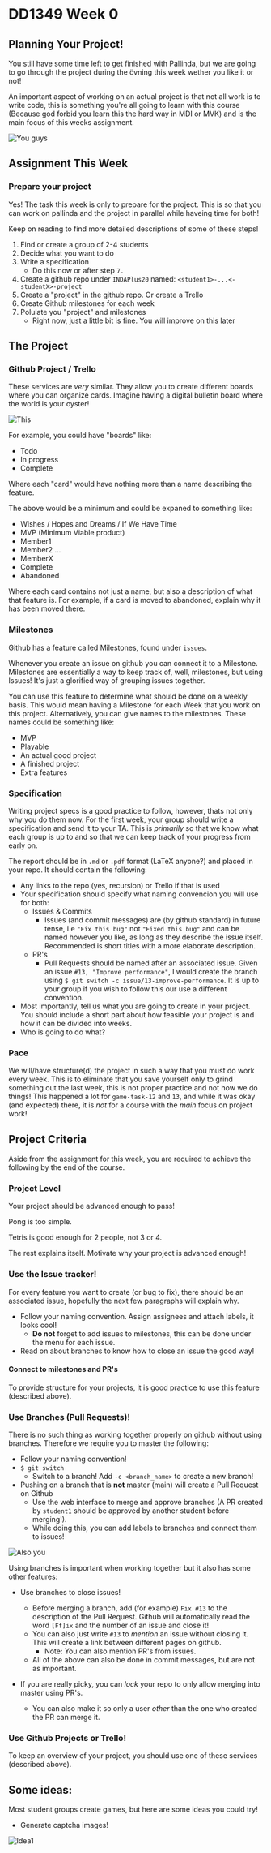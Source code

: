 # DD1349 Week 0
## Planning Your Project!
You still have some time left to get finished with Pallinda, but we are going to go through the project during the övning this week wether you like it or not!  

An important aspect of working on an actual project is that not all work is to write code, this is something you're all going to learn with this course (Because god forbid you learn this the hard way in MDI or MVK) and is the main focus of this weeks assignment.

![You guys](https://media.discordapp.net/attachments/683743508888420383/824768069137596436/FB_IMG_1614381517077.jpg)


## Assignment This Week
### Prepare your project
Yes! The task this week is only to prepare for the project. This is so that you can work on pallinda and the project in parallel while haveing time for both!

Keep on reading to find more detailed descriptions of some of these steps!

1. Find or create a group of 2-4 students
2. Decide what you want to do 
3. Write a specification
   * Do this now or after step `7.`
4. Create a github repo under `INDAPlus20` named: `<student1>-...<-studentX>-project`
5. Create a "project" in the github repo. Or create a Trello
6. Create Github milestones for each week
7. Polulate you "project" and milestones
   * Right now, just a little bit is fine. You will improve on this later


## The Project
### Github Project / Trello
These services are _very_ similar. They allow you to create different boards where you can organize cards. Imagine having a digital bulletin board where the world is your oyster!

![This](https://i.pinimg.com/originals/59/78/05/597805a79c234f3be72ef16594b350fc.jpg)

For example, you could have "boards" like:
   * Todo
   * In progress
   * Complete

Where each "card" would have nothing more than a name describing the feature.

The above would be a minimum and could be expaned to something like:

  * Wishes / Hopes and Dreams / If We Have Time
  * MVP (Minimum Viable product)
  * Member1
  * Member2
  ...
  * MemberX
  * Complete
  * Abandoned

Where each card contains not just a name, but also a description of what that feature is. For example, if a card is moved to abandoned, explain why it has been moved there.

### Milestones
Github has a feature called Milestones, found under `issues`. 

Whenever you create an issue on github you can connect it to a Milestone. Milestones are essentially a way to keep track of, well, milestones, but using Issues! It's just a glorified way of grouping issues together.

You can use this feature to determine what should be done on a weekly basis. This would mean having a Milestone for each Week that you work on this project. Alternatively, you can give names to the milestones. These names could be something like:

* MVP
* Playable
* An actual good project
* A finished project
* Extra features

### Specification
Writing project specs is a good practice to follow, however, thats not only why you do them now. For the first week, your group should write a specification and send it to your TA. This is _primarily_ so that we know what each group is up to and so that we can keep track of your progress from early on. 

The report should be in `.md` or `.pdf` format (LaTeX anyone?) and placed in your repo. It should contain the following:

* Any links to the repo (yes, recursion) or Trello if that is used
* Your specification should specify what naming convencion you will use for both:
    * Issues & Commits
      * Issues (and commit messages) are (by github standard) in future tense, i.e `"Fix this bug"` not `"Fixed this bug"` and can be named however you like, as long as they describe the issue itself. Recommended is short titles with a more elaborate description.
    * PR's
      * Pull Requests should be named after an associated issue. Given an issue `#13, "Improve performance"`, I would create the branch using `$ git switch -c issue/13-improve-performance`. It is up to your group if you wish to follow this our use a different convention.
* Most importantly, tell us what you are going to create in your project. You should include a short part about how feasible your project is and how it can be divided into weeks.
* Who is going to do what?

### Pace
We will/have structure(d) the project in such a way that you must do work every week. This is to eliminate that you save yourself only to grind something out the last week, this is not proper practice and not how we do things! This happened a lot for `game-task-12` and `13`, and while it was okay (and expected) there, it is _not_ for a course with the _main_ focus on project work!


## Project Criteria
Aside from the assignment for this week, you are required to achieve the following by the end of the course.

### Project Level
Your project should be advanced enough to pass!

Pong is too simple.

Tetris is good enough for 2 people, not 3 or 4.

The rest explains itself. Motivate why your project is advanced enough!

### Use the Issue tracker!
For every feature you want to create (or bug to fix), there should be an associated issue, hopefully the next few paragraphs will explain why.

  * Follow your naming convention. Assign assignees and attach labels, it looks cool! 
    * **Do not** forget to add issues to milestones, this can be done under the menu for each issue. 
  * Read on about branches to know how to close an issue the good way!

#### Connect to milestones and PR's
To provide structure for your projects, it is good practice to use this feature (described above).

### Use Branches (Pull Requests)!
There is no such thing as working together properly on github without using branches. Therefore we require you to master the following:

* Follow your naming convention!
* `$ git switch`
  * Switch to a branch! Add `-c <branch_name>` to create a new branch!
* Pushing on a branch that is **not** master (main) will create a Pull Request on Github
  * Use the web interface to merge and approve branches (A PR created by `student1` should be approved by another student before merging!).
  * While doing this, you can add labels to branches and connect them to issues!

![Also you](https://media.discordapp.net/attachments/683743508888420383/824771151699247154/FB_IMG_1616176133946.jpg?width=810&height=801)

Using branches is important when working together but it also has some other features:
* Use branches to close issues!
  * Before merging a branch, add (for example) `Fix #13` to the description of the Pull Request. Github will automatically read the word `[Ff]ix` and the number of an issue and close it!
  * You can also just write `#13` to _mention_ an issue without closing it. This will create a link between different pages on github.
    * Note: You can also mention PR's from issues.
  * All of the above can also be done in commit messages, but are not as important.

* If you are really picky, you can _lock_ your repo to only allow merging into master using PR's.
  * You can also make it so only a user _other_ than the one who created the PR can merge it.

### Use Github Projects or Trello!
To keep an overview of your project, you should use one of these services (described above).

## Some ideas:
Most student groups create games, but here are some ideas you could try!

* Generate captcha images!

![Idea1](https://media.discordapp.net/attachments/683743508888420383/824769079554342972/FB_IMG_1613350138811.jpg)
